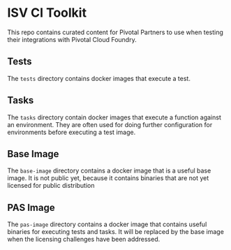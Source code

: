 # ISV CI Toolkit

This repo contains curated content for Pivotal Partners to use when testing their integrations with Pivotal Cloud Foundry.

## Tests

The `tests` directory contains docker images that execute a test.

## Tasks

The `tasks` directory contain docker images that execute a function against an environment. They are often used for doing further configuration for environments before executing a test image.

## Base Image

The `base-image` directory contains a docker image that is a useful base image. It is not public yet, because it contains binaries that are not yet licensed for public distribution

## PAS Image

The `pas-image` directory contains a docker image that contains useful binaries for executing tests and tasks. It will be replaced by the base image when the licensing challenges have been addressed.

